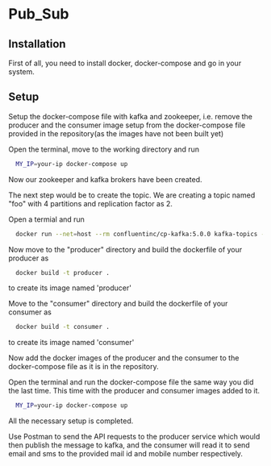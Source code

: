 # Pub_Sub
## Installation
First of all, you need to install docker, docker-compose and go in your system. 

## Setup
Setup the docker-compose file with kafka and zookeeper, i.e. remove the producer and the consumer image setup from the docker-compose file provided in the repository(as the images have not been built yet)

Open the terminal, move to the working directory and run
```bash
  MY_IP=your-ip docker-compose up 
```
Now our zookeeper and kafka brokers have been created.

The next step would be to create the topic.
We are creating a topic named "foo" with 4 partitions and replication factor as 2.

Open a termial and run
```bash
  docker run --net=host --rm confluentinc/cp-kafka:5.0.0 kafka-topics --create --topic foo --partitions 4 --replication-factor 2 --if-not-exists --zookeeper localhost:32181
```
Now move to the "producer" directory and build the dockerfile of your producer as
```bash
  docker build -t producer .
```
to create its image named 'producer'


Move to the "consumer" directory and build the dockerfile of your consumer as
```bash
  docker build -t consumer .
```
to create its image named 'consumer'

Now add the docker images of the producer and the consumer to the docker-compose file as it is in the repository.

Open the terminal and run the docker-compose file the same way you did the last time. This time with the producer and consumer images added to it.
```bash
  MY_IP=your-ip docker-compose up 
```
All the necessary setup is completed.

Use Postman to send the API requests to the producer service which would then publish the message to kafka, and the consumer will read it to send email and sms to the provided mail id and mobile number respectively.

